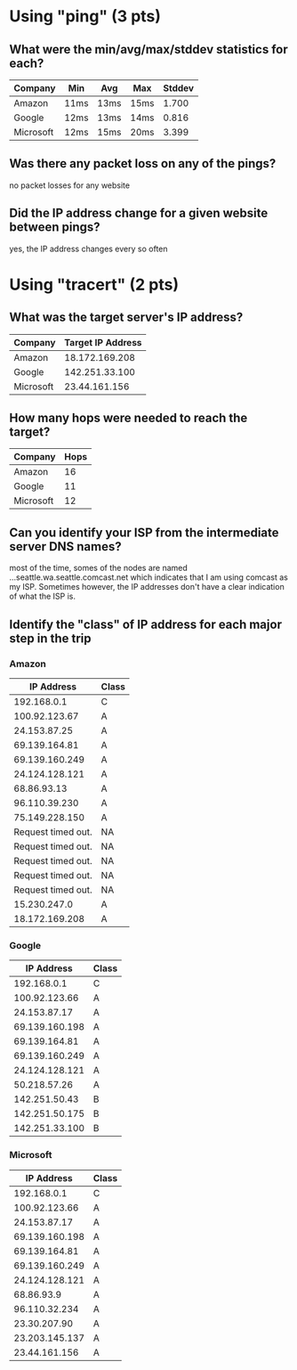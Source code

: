 <h1>Using "ping" (3 pts)</h1>
    
<h2>What were the min/avg/max/stddev statistics for each?</h2>

|Company    |Min    |Avg    |Max    |Stddev |
|---        |---    |---    |---    |---    |
|Amazon     |11ms   |13ms   |15ms   |1.700  |
|Google     |12ms   |13ms   |14ms   |0.816  |
|Microsoft  |12ms   |15ms   |20ms   |3.399  |

<h2>Was there any packet loss on any of the pings?</h2>
no packet losses for any website

<h2>Did the IP address change for a given website between pings?</h2>
yes, the IP address changes every so often


<h1>Using "tracert" (2 pts)</h1>
<h2>What was the target server's IP address?</h2>

|Company    |Target IP Address  |
|---        |---                |
|Amazon     |18.172.169.208     |           
|Google     |142.251.33.100     |
|Microsoft  |23.44.161.156      |

<h2>How many hops were needed to reach the target?</h2>

|Company    |Hops   |
|---        |---    |
|Amazon     |16     |           
|Google     |11     |
|Microsoft  |12     |

<h2>Can you identify your ISP from the intermediate server DNS names?</h2>
most of the time, somes of the nodes are named ...seattle.wa.seattle.comcast.net which indicates that I am using comcast as my ISP. Sometimes however, the IP addresses don't have a clear indication of what the ISP is.

<h2>Identify the "class" of IP address for each major step in the trip</h2>
<h3>Amazon</h3>

|IP Address         |Class  |
|---                |---    |
|192.168.0.1        |C      |
|100.92.123.67      |A      |
|24.153.87.25       |A      |
|69.139.164.81      |A      |
|69.139.160.249     |A      |
|24.124.128.121     |A      |
|68.86.93.13        |A      |
|96.110.39.230      |A      |
|75.149.228.150     |A      |
|Request timed out. |NA     |
|Request timed out. |NA     |
|Request timed out. |NA     |
|Request timed out. |NA     |
|Request timed out. |NA     |
|15.230.247.0       |A      |
|18.172.169.208     |A      |

<h3>Google</h3>

|IP Address         |Class  |
|---                |---    |
|192.168.0.1        |C      |
|100.92.123.66      |A      |
|24.153.87.17       |A      |
|69.139.160.198     |A      |
|69.139.164.81      |A      |
|69.139.160.249     |A      |
|24.124.128.121     |A      |
|50.218.57.26       |A      |
|142.251.50.43      |B      |
|142.251.50.175     |B      |
|142.251.33.100     |B      |

<h3>Microsoft</h3>

|IP Address         |Class  |
|---                |---    |
|192.168.0.1        |C      |
|100.92.123.66      |A      |
|24.153.87.17       |A      |
|69.139.160.198     |A      |
|69.139.164.81      |A      |
|69.139.160.249     |A      |
|24.124.128.121     |A      |
|68.86.93.9         |A      |
|96.110.32.234      |A      |
|23.30.207.90       |A      |
|23.203.145.137     |A      |
|23.44.161.156      |A      |